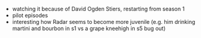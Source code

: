 * watching it because of David Ogden Stiers, restarting from season 1
* pilot episodes
* interesting how Radar seems to become more juvenile (e.g. him drinking martini
  and bourbon in s1 vs a grape kneehigh in s5 bug out)

